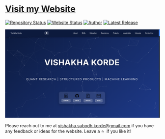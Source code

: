 # <a href="https://vkorde3.github.io/portfolio/" target="_blank">Visit my Website</a>

[![Repository Status](https://img.shields.io/badge/Repository%20Status-Maintained-dark%20green.svg)](https://github.com/vkorde3/portfolio)
[![Website Status](https://img.shields.io/badge/Website%20Status-Online-green)](https://vkorde3.github.io/portfolio/)
[![Author](https://img.shields.io/badge/Author-Vishakha%20Korde-blue.svg)](https://www.linkedin.com/in/vishakha-korde/)
[![Latest Release](https://img.shields.io/badge/Latest%20Release-01%20October%202025-yellow.svg)](https://github.com/vkorde3/portfolio/commit/master)

![My Website](https://github.com/vkorde3/portfolio/blob/master/website.png)

Please reach out to me at vishakha.subodh.korde@gmail.com if you have any feedback or ideas for the website. Leave a :star: &nbsp;if you like it!
